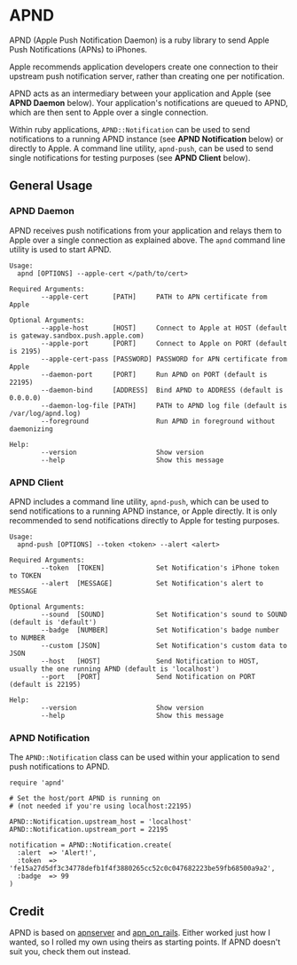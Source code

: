 # APND

APND (Apple Push Notification Daemon) is a ruby library to send Apple Push
Notifications (APNs) to iPhones.

Apple recommends application developers create one connection to their
upstream push notification server, rather than creating one per notification.

APND acts as an intermediary between your application and Apple (see **APND
Daemon** below). Your application's notifications are queued to APND, which
are then sent to Apple over a single connection.

Within ruby applications, `APND::Notification` can be used to send
notifications to a running APND instance (see **APND Notification** below) or
directly to Apple. A command line utility, `apnd-push`, can be used to send
single notifications for testing purposes (see **APND Client** below).


## General Usage

### APND Daemon

APND receives push notifications from your application and relays them to
Apple over a single connection as explained above. The `apnd` command line
utility is used to start APND.

    Usage:
      apnd [OPTIONS] --apple-cert </path/to/cert>

    Required Arguments:
            --apple-cert      [PATH]     PATH to APN certificate from Apple

    Optional Arguments:
            --apple-host      [HOST]     Connect to Apple at HOST (default is gateway.sandbox.push.apple.com)
            --apple-port      [PORT]     Connect to Apple on PORT (default is 2195)
            --apple-cert-pass [PASSWORD] PASSWORD for APN certificate from Apple
            --daemon-port     [PORT]     Run APND on PORT (default is 22195)
            --daemon-bind     [ADDRESS]  Bind APND to ADDRESS (default is 0.0.0.0)
            --daemon-log-file [PATH]     PATH to APND log file (default is /var/log/apnd.log)
            --foreground                 Run APND in foreground without daemonizing

    Help:
            --version                    Show version
            --help                       Show this message


### APND Client

APND includes a command line utility, `apnd-push`, which can be used to send
notifications to a running APND instance, or Apple directly. It is only
recommended to send notifications directly to Apple for testing purposes.

    Usage:
      apnd-push [OPTIONS] --token <token> --alert <alert>

    Required Arguments:
            --token  [TOKEN]             Set Notification's iPhone token to TOKEN
            --alert  [MESSAGE]           Set Notification's alert to MESSAGE

    Optional Arguments:
            --sound  [SOUND]             Set Notification's sound to SOUND (default is 'default')
            --badge  [NUMBER]            Set Notification's badge number to NUMBER
            --custom [JSON]              Set Notification's custom data to JSON
            --host   [HOST]              Send Notification to HOST, usually the one running APND (default is 'localhost')
            --port   [PORT]              Send Notification on PORT (default is 22195)

    Help:
            --version                    Show version
            --help                       Show this message


### APND Notification

The `APND::Notification` class can be used within your application to send
push notifications to APND.

    require 'apnd'

    # Set the host/port APND is running on
    # (not needed if you're using localhost:22195)

    APND::Notification.upstream_host = 'localhost'
    APND::Notification.upstream_port = 22195

    notification = APND::Notification.create(
      :alert  => 'Alert!',
      :token  => 'fe15a27d5df3c34778defb1f4f3880265cc52c0c047682223be59fb68500a9a2',
      :badge  => 99
    )


## Credit

APND is based on [apnserver](http://github.com/bpoweski/apnserver) and
[apn_on_rails](http://github.com/PRX/apn_on_rails). Either worked just how I
wanted, so I rolled my own using theirs as starting points. If APND doesn't
suit you, check them out instead.
